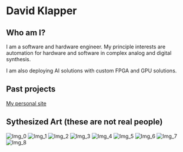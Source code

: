 # David Klapper

## Who am I?
I am a software and hardware engineer. My principle interests are automation for hardware and software in complex analog and digital synthesis.

I am also deploying AI solutions with custom FPGA and GPU solutions.

## Past projects
[My personal site](https://github.com/davidklapper/davidklapper.github.io.git)

## Sythesized Art (these are not real people)
![Img_0](resources/img_0.PNG  ) ![Img_1](resources/img_1.PNG  )
![Img_2](resources/img_2.PNG  ) ![Img_3](resources/img_3.PNG  )
![Img_4](resources/img_4.PNG  ) ![Img_5](resources/img_5.PNG  )
![Img_6](resources/img_6.PNG  ) ![Img_7](resources/img_7.PNG  )
![Img_8](resources/img_8.PNG  )

